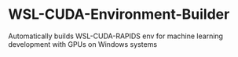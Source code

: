# WSL-CUDA-Environment-Builder
Automatically builds WSL-CUDA-RAPIDS env for machine learning development with GPUs on Windows systems
